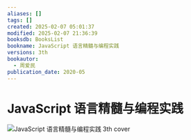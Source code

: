 ```yaml
---
aliases: []
tags: []
created: 2025-02-07 05:01:37
modified: 2025-02-07 21:36:39
booksdb: BooksList
bookname: JavaScript 语言精髓与编程实践
versions: 3th
bookautor:
  - 周爱民
publication_date: 2020-05
---
```


# JavaScript 语言精髓与编程实践

![JavaScript 语言精髓与编程实践 3th cover](https://img9.doubanio.com/view/subject/l/public/s33657095.jpg)